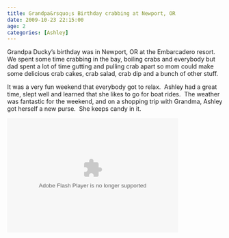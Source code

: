```yaml
---
title: Grandpa&rsquo;s Birthday crabbing at Newport, OR
date: 2009-10-23 22:15:00
age: 2
categories: [Ashley]
---
```

<p>Grandpa Ducky’s birthday was in Newport, OR at the Embarcadero resort.  We spent some time crabbing in the bay, boiling crabs and everybody but dad spent a lot of time gutting and pulling crab apart so mom could make some delicious crab cakes, crab salad, crab dip and a bunch of other stuff.</p>  <p>It was a very fun weekend that everybody got to relax.  Ashley had a great time, slept well and learned that she likes to go for boat rides.  The weather was fantastic for the weekend, and on a shopping trip with Grandma, Ashley got herself a new purse.  She keeps candy in it.</p>  <p><embed type="application/x-shockwave-flash" src="http://picasaweb.google.com/s/c/bin/slideshow.swf" width="400" height="267" flashvars="host=picasaweb.google.com&amp;hl=en_US&amp;feat=flashalbum&amp;RGB=0x000000&amp;feed=http%3A%2F%2Fpicasaweb.google.com%2Fdata%2Ffeed%2Fapi%2Fuser%2Fwyseguys%2Falbumid%2F5399364380384003601%3Falt%3Drss%26kind%3Dphoto%26authkey%3DGv1sRgCPzcwoieq5H0Kg%26hl%3Den_US" pluginspage="http://www.macromedia.com/go/getflashplayer" /></p>
